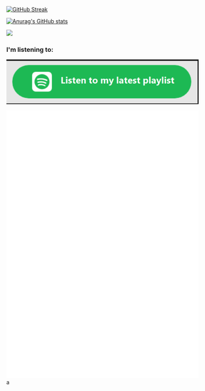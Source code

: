 [![GitHub Streak](https://github-readme-streak-stats.herokuapp.com?user=kohithReddy&theme=gruvbox&hide_border=true)](https://git.io/streak-stats)

[![Anurag's GitHub stats](https://github-readme-stats.vercel.app/api?username=kohithReddy&theme=synthwave&show_icons=true)](https://github.com/kohithms/github-readme-stats)

<img src="https://github.com/kohithms/kohithms/star.gif" width="700">

### I'm listening to:
[<img src="https://github.com/kohithms/kohithms/blob/main/spotify.png">](https://open.spotify.com/playlist/37i9dQZF1DXcBWIGoYBM5M)


![spotify-github-profile](https://github.com/kittinan/spotify-github-profile/blob/master/img/default.svg)a



